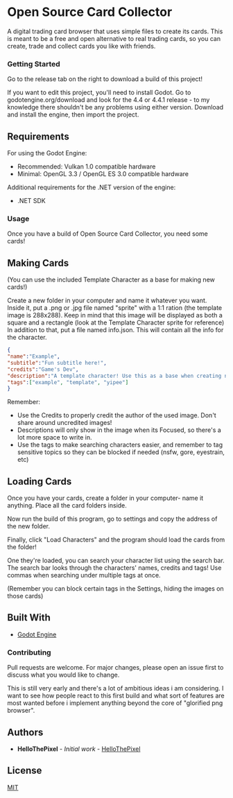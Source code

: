 # Open Source Card Collector

A digital trading card browser that uses simple files to create its cards. This is meant to be a free and open alternative to real trading cards, so you can create, trade and collect cards you like with friends.

### Getting Started

Go to the release tab on the right to download a build of this project!

If you want to edit this project, you'll need to install Godot. Go to godotengine.org/download and look for the 4.4 or 4.4.1 release - to my knowledge there shouldn't be any problems using either version. Download and install the engine, then import the project.

## Requirements

For using the Godot Engine:

* Recommended: Vulkan 1.0 compatible hardware
* Minimal: OpenGL 3.3 / OpenGL ES 3.0 compatible hardware

Additional requirements for the .NET version of the engine:

* .NET SDK

### Usage

Once you have a build of Open Source Card Collector, you need some cards!

## Making Cards

(You can use the included Template Character as a base for making new cards!)

Create a new folder in your computer and name it whatever you want. Inside it, put a .png or .jpg file named "sprite" with a 1:1 ration (the template image is 288x288). Keep in mind that this image will be displayed as both a square and a rectangle (look at the Template Character sprite for reference)
In addition to that, put a file named info.json. This will contain all the info for the character.
```json
{
"name":"Example",
"subtitle":"Fun subtitle here!",
"credits":"Game's Dev",
"description":"A template character! Use this as a base when creating new characters!",
"tags":["example", "template", "yipee"]
}
```
Remember:
* Use the Credits to properly credit the author of the used image. Don't share around uncredited images!
* Descriptions will only show in the image when its Focused, so there's a lot more space to write in.
* Use the tags to make searching characters easier, and remember to tag sensitive topics so they can be blocked if needed (nsfw, gore, eyestrain, etc)

## Loading Cards

Once you have your cards, create a folder in your computer- name it anything.  Place all the card folders inside.

Now run the build of this program, go to settings and copy the address of the new folder.

Finally, click "Load Characters" and the program should load the cards from the folder!

One they're loaded, you can search your character list using the search bar. The search bar looks through the characters' names, credits and tags! Use commas when searching under multiple tags at once.

(Remember you can block certain tags in the Settings, hiding the images on those cards)

## Built With

* [Godot Engine](https://godotengine.org/download)

### Contributing

Pull requests are welcome. For major changes, please open an issue first to discuss what you would like to change.

This is still very early and there's a lot of ambitious ideas i am considering. I want to see how people react to this first build and what sort of features are most wanted before i implement anything beyond the core of "glorified png browser".

## Authors

* **HelloThePixel** - *Initial work* - [HelloThePixel](https://github.com/HelloThePixel)

## License

[MIT](https://choosealicense.com/licenses/mit/)

